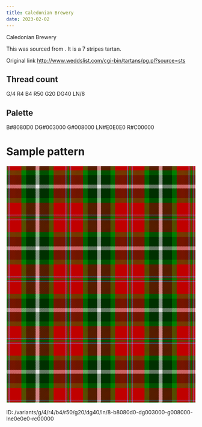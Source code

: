 ```yaml
---
title: Caledonian Brewery
date: 2023-02-02
---
```

Caledonian Brewery

This was sourced from <no value>.  It is a 7 stripes tartan.

Original link http://www.weddslist.com/cgi-bin/tartans/pg.pl?source=sts

## Thread count
G/4 R4 B4 R50 G20 DG40 LN/8

## Palette
B#8080D0 DG#003000 G#008000 LN#E0E0E0 R#C00000

# Sample pattern

![Tartan detail](tartan.png "G/4 R4 B4 R50 G20 DG40 LN/8 tartan")

ID: /variants/g/4/r4/b4/r50/g20/dg40/ln/8-b8080d0-dg003000-g008000-lne0e0e0-rc00000